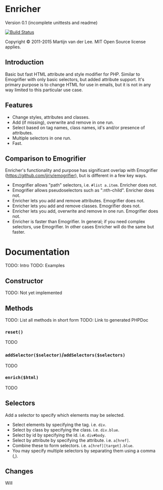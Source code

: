 Enricher
========
Version 0.1 (incomplete unittests and readme)

[![Build Status](https://travis-ci.org/vanderlee/Enricher.svg?branch=master)](https://travis-ci.org/vanderlee/Enricher)

Copyright &copy; 2011-2015 Martijn van der Lee.
MIT Open Source license applies.

Introduction
------------
Basic but fast HTML attribute and style modifier for PHP.
Similar to Emogrifier with only basic selectors, but added attribute support.
It's primary purpose is to change HTML for use in emails, but it is not in any
way limited to this particular use case.

Features
--------
*	Change styles, attributes and classes.
*	Add (if missing), overwrite and remove in one run.
*	Select based on tag names, class names, id's and/or presence of attributes.
*	Multiple selectors in one run.
*	Fast.

Comparison to Emogrifier
------------------------
Enricher's functionality and purpose has significant overlap with Emogrifier
(https://github.com/jjriv/emogrifier), but is different in a few key ways.
*	Emogrifier allows "path" selectors, i.e. `#list a.item`. Enricher does not.
*	Emogrifier allows pseudoselectors such as ":nth-child". Enricher does not.
*	Enricher lets you add and remove attributes. Emogrifier does not.
*	Enricher lets you add and remove classes. Emogrifier does not.
*	Enricher lets you add, overwrite and remove in one run. Emogrifier does not.
*	Enricher is faster than Emogrifier.
In general; if you need complex selectors, use Emogrifier. In other cases
Enricher will do the same but faster.

Documentation
=============
TODO: Intro
TODO: Examples

Constructor
-----------
TODO: Not yet implemented

Methods
-------
TODO: List all methods in short form
TODO: Link to generated PHPDoc

### `reset()`
TODO

### `addSelector($selector)`/`addSelectors($selectors)`
TODO

### `enrich($html)`
TODO

Selectors
---------
Add a selector to specify which elements may be selected.
*	Select elements by specifying the tag. i.e. `div`.
*	Select by class by specifying the class. i.e. `div.blue`.
*	Select by id by specifying the id. i.e. `div#body`.
*	Select by attribute by specifying the attribute. i.e. `a[href]`.
*	Combine these to form selectors. i.e. `a[href][target].blue`.
*	You may specify multiple selectors by separating them using a comma (,).

Changes
-------
Will